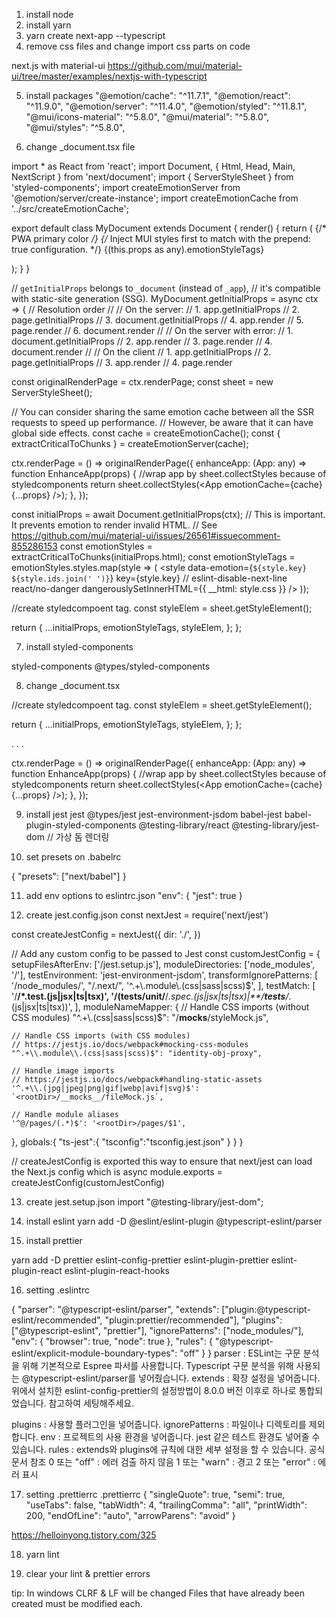 1. install node
2. install yarn 
3. yarn create next-app --typescript
4. remove css files and change import css parts on code

next.js with material-ui
https://github.com/mui/material-ui/tree/master/examples/nextjs-with-typescript

5. install packages 
  "@emotion/cache": "^11.7.1",
  "@emotion/react": "^11.9.0",
  "@emotion/server": "^11.4.0",
  "@emotion/styled": "^11.8.1",
  "@mui/icons-material": "^5.8.0",
  "@mui/material": "^5.8.0",
  "@mui/styles": "^5.8.0",

6. change _document.tsx file

import * as React from 'react';
import Document, { Html, Head, Main, NextScript } from 'next/document';
import { ServerStyleSheet } from 'styled-components';
import createEmotionServer from '@emotion/server/create-instance';
import createEmotionCache from '../src/createEmotionCache';

export default class MyDocument extends Document {
  render() {
    return (
      <Html lang="en">
        <Head>
          {/* PWA primary color */}
          <link rel="shortcut icon" href="/static/favicon.ico" />
          <link
            rel="stylesheet"
            href="https://fonts.googleapis.com/css?family=Roboto:300,400,500,700&display=swap"
          />
          {/* Inject MUI styles first to match with the prepend: true configuration. */}
          {(this.props as any).emotionStyleTags}
        </Head>
        <body>
          <Main />
          <NextScript />
        </body>
      </Html>
    );
  }
}

// `getInitialProps` belongs to `_document` (instead of `_app`),
// it's compatible with static-site generation (SSG).
MyDocument.getInitialProps = async ctx => {
  // Resolution order
  //
  // On the server:
  // 1. app.getInitialProps
  // 2. page.getInitialProps
  // 3. document.getInitialProps
  // 4. app.render
  // 5. page.render
  // 6. document.render
  //
  // On the server with error:
  // 1. document.getInitialProps
  // 2. app.render
  // 3. page.render
  // 4. document.render
  //
  // On the client
  // 1. app.getInitialProps
  // 2. page.getInitialProps
  // 3. app.render
  // 4. page.render

  const originalRenderPage = ctx.renderPage;
  const sheet = new ServerStyleSheet();

  // You can consider sharing the same emotion cache between all the SSR requests to speed up performance.
  // However, be aware that it can have global side effects.
  const cache = createEmotionCache();
  const { extractCriticalToChunks } = createEmotionServer(cache);

  ctx.renderPage = () =>
    originalRenderPage({
      enhanceApp: (App: any) =>
        function EnhanceApp(props) {
          //wrap app by sheet.collectStyles because of styledcomponents
          return sheet.collectStyles(<App emotionCache={cache} {...props} />);
        },
    });

  const initialProps = await Document.getInitialProps(ctx);
  // This is important. It prevents emotion to render invalid HTML.
  // See https://github.com/mui/material-ui/issues/26561#issuecomment-855286153
  const emotionStyles = extractCriticalToChunks(initialProps.html);
  const emotionStyleTags = emotionStyles.styles.map(style => (
    <style
      data-emotion={`${style.key} ${style.ids.join(' ')}`}
      key={style.key}
      // eslint-disable-next-line react/no-danger
      dangerouslySetInnerHTML={{ __html: style.css }}
    />
  ));

  //create styledcompoent tag.
  const styleElem = sheet.getStyleElement();

  return {
    ...initialProps,
    emotionStyleTags,
    styleElem,
  };
};

7. install styled-components

styled-components
@types/styled-components


8. change _document.tsx

  //create styledcompoent tag.
  const styleElem = sheet.getStyleElement();

  return {
    ...initialProps,
    emotionStyleTags,
    styleElem,
  };
};

.
.
.

  ctx.renderPage = () =>
    originalRenderPage({
      enhanceApp: (App: any) =>
        function EnhanceApp(props) {
          //wrap app by sheet.collectStyles because of styledcomponents
          return sheet.collectStyles(<App emotionCache={cache} {...props} />);
        },
    });

9. install jest
jest
@types/jest
jest-environment-jsdom
babel-jest
babel-plugin-styled-components
@testing-library/react
@testing-library/jest-dom   // 가상 돔 렌더링

10. set presets on .babelrc

{
  "presets": ["next/babel"]
}

11. add env options to eslintrc.json
"env": {
  "jest": true
}

12. create jest.config.json
const nextJest = require('next/jest')

const createJestConfig = nextJest({
  dir: './',
})

// Add any custom config to be passed to Jest
const customJestConfig = {
  setupFilesAfterEnv: ['<rootDir>/jest.setup.js'],
  moduleDirectories: ['node_modules', '<rootDir>/'],
  testEnvironment: 'jest-environment-jsdom',
  transformIgnorePatterns: [
    '<rootDir>/node_modules/', 
    "<rootDir>/.next/",
    '^.+\\.module\\.(css|sass|scss)$',
  ],
  testMatch: [
    '<rootDir>/**/*.test.(js|jsx|ts|tsx)',
    '<rootDir>/(tests/unit/**/*.spec.(js|jsx|ts|tsx)|**/__tests__/*.(js|jsx|ts|tsx))',
  ],
  moduleNameMapper: {
    // Handle CSS imports (without CSS modules)
    "^.+\\.(css|sass|scss)$": "<rootDir>/__mocks__/styleMock.js",

    // Handle CSS imports (with CSS modules)
    // https://jestjs.io/docs/webpack#mocking-css-modules
    "^.+\\.module\\.(css|sass|scss)$": "identity-obj-proxy",

    // Handle image imports
    // https://jestjs.io/docs/webpack#handling-static-assets
    '^.+\\.(jpg|jpeg|png|gif|webp|avif|svg)$': `<rootDir>/__mocks__/fileMock.js`,

    // Handle module aliases
    '^@/pages/(.*)$': '<rootDir>/pages/$1',
  },
  globals:{
    "ts-jest":{
      "tsconfig":"tsconfig.jest.json"
    }
  }
}

// createJestConfig is exported this way to ensure that next/jest can load the Next.js config which is async
module.exports = createJestConfig(customJestConfig)

13. create jest.setup.json
import "@testing-library/jest-dom";

14. install  eslint 
yarn add -D @eslint/eslint-plugin @typescript-eslint/parser

15. install prettier

yarn add -D prettier eslint-config-prettier eslint-plugin-prettier eslint-plugin-react eslint-plugin-react-hooks

16. setting .eslintrc

{
    "parser": "@typescript-eslint/parser",
    "extends": ["plugin:@typescript-eslint/recommended", "plugin:prettier/recommended"],
    "plugins": ["@typescript-eslint", "prettier"],
    "ignorePatterns": ["node_modules/"],
    "env": {
        "browser": true,
        "node": true
    },
    "rules": { "@typescript-eslint/explicit-module-boundary-types": "off" }
}
parser : ESLint는 구문 분석을 위해 기본적으로 Espree 파서를 사용합니다. Typescript 구문 분석을 위해 사용되는 @typescript-eslint/parser를 넣어줬습니다.
extends : 확장 설정을 넣어줍니다.
위에서 설치한 eslint-config-prettier의 설정방법이 8.0.0 버전 이후로 하나로 통합되었습니다.
참고하여 세팅해주세요.

plugins : 사용할 플러그인을 넣어줍니다.
ignorePatterns : 파일이나 디렉토리를 제외합니다.
env : 프로젝트의 사용 환경을 넣어줍니다. jest 같은 테스트 환경도 넣어줄 수 있습니다.
rules : extends와 plugins에 규칙에 대한 세부 설정을 할 수 있습니다. 공식 문서 참조
0 또는 "off" : 에러 검출 하지 않음
1 또는 "warn" : 경고
2 또는 "error" : 에러 표시

17. setting .prettierrc
.prettierrc
{
	"singleQuote": true,
	"semi": true,
	"useTabs": false,
	"tabWidth": 4,
	"trailingComma": "all",
	"printWidth": 200,
	"endOfLine": "auto",
	"arrowParens": "avoid"
}

https://helloinyong.tistory.com/325

18. yarn lint

19. clear your lint & prettier errors 

 tip: In windows CLRF & LF will be changed
      Files that have already been created must be modified each.
      